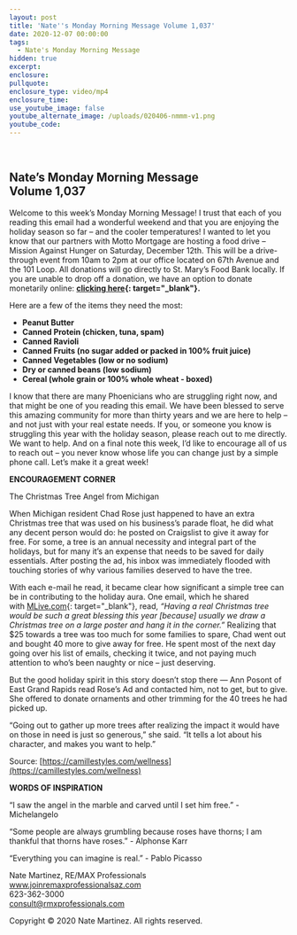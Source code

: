 ```yaml
---
layout: post
title: 'Nate''s Monday Morning Message Volume 1,037'
date: 2020-12-07 00:00:00
tags:
  - Nate's Monday Morning Message
hidden: true
excerpt:
enclosure:
pullquote:
enclosure_type: video/mp4
enclosure_time:
use_youtube_image: false
youtube_alternate_image: /uploads/020406-nmmm-v1.png
youtube_code:
---
```


&nbsp;

## **Nate’s Monday Morning Message<br>Volume 1,037**

Welcome to this week’s Monday Morning Message\! I trust that each of you reading this email had a wonderful weekend and that you are enjoying the holiday season so far – and the cooler temperatures\! I wanted to let you know that our partners with Motto Mortgage are hosting a food drive – Mission Against Hunger on Saturday, December 12th. This will be a drive-through event from 10am to 2pm at our office located on 67th Avenue and the 101 Loop. All donations will go directly to St. Mary’s Food Bank locally. If you are unable to drop off a donation, we have an option to donate monetarily online: **[clicking here](http://view.bbsv1.net/bbext/?p=link&amp;id=f0a3ab4e-c826-b646-b9b3-2fe53b796199&amp;c=34176af6-894e-dbc0-1e52-583b9214ced2&amp;cid=B5AF90F76F65543EE0530100007F73A8&amp;dst=SVlMdjQxL3BSTW9JbEdnZ0FEN1hqT215ay9mVE0yWFNvZGJr%0DVDhvUW1HbFA4UGZTb0lqeGJUemFIU0Fheml2cHJHT2IzalptcTVMSEkyNFFEaFdtOEF0bEJPcVJzSmVnMmVVYk03ZW1tWXdaWkZ1Zk8xYzBKTC9OMEV3b0ZtNHg5V2tNYmNOcHRxenpBbjlFeGtEMnBXbFNKM2ZLN3hrZWlZRDlaWXZBRTlLYk5FZHorOXp2elBUcmw0%0DZ2RSWDFKVEpReFRsbWUyY0hNeTB1VThRQzNtN2YvS2laZVdHK3kwT3J6Y2RDakRqMXhWdEFMTTg4VjhUTUZoZkNDUkJrRE1YMjU4QUZzTGNDWFcvaVI2NllUNVNZUndFbHVtdERScXIyKzlSQzRRNTBTaVRoalJwNEtlMkV4cEMva3QxU3A4d01LMGYyTzRPd1NUY0Nt%0Dd3VrckF5Zko4d1N5akQ3OFptWDMzN296VTRzSXRzbG9VMlZ1dDJsZkM2dXhQUjZNRENURUdHU0FRclFCSzRVaCtMcnlHaXdvM2RjbGFkZGtuRFZ4ak1HaW9IY0piQ04yU2FSME5xenl5aUZVSGFvNitCcmIydVhzSWtrTEs3ZHVpTVNRN2RYTU41ZEd3MXZ2STBNOHZX%0DeVJhMTdNN1h2TWJiOVRTcGd5RkxTZlVEai84cGhjVmRXVUhnZHIvaTlpUGZBQk9XU0I2UHU2Z0N0Wnk0L3VFcjFPVUVMYmZzdWN1Q3Zwa1pNa1U1V0NubngrcVZSY0NuMEoybC9OSjg1VUJ4dnk1Tk1kb0lOenR2TzFWdy9HOC9JT29FaDkyUVZKaHFINklPOFhFKzZE%0DUUkyalp5SEZWTVpiNnE1a3lzNWhSZFEvQk9BWEhnTWROdzBROUJrTGhhST0%3D&amp;eml=c2JsaXNzQHJlbWF4Lm5ldA%3D%3D){: target="_blank"}. &nbsp;**

Here are a few of the items they need the most:

* **Peanut Butter**
* **Canned Protein (chicken, tuna, spam)**
* **Canned Ravioli**
* **Canned Fruits (no sugar added or packed in 100% fruit juice)**
* **Canned Vegetables (low or no sodium)**
* **Dry or canned beans (low sodium)**
* **Cereal (whole grain or 100% whole wheat - boxed)**

I know that there are many Phoenicians who are struggling right now, and that might be one of you reading this email. We have been blessed to serve this amazing community for more than thirty years and we are here to help – and not just with your real estate needs. If you, or someone you know is struggling this year with the holiday season, please reach out to me directly. We want to help. And on a final note this week, I’d like to encourage all of us to reach out – you never know whose life you can change just by a simple phone call. Let’s make it a great week\!

**ENCOURAGEMENT CORNER**

The Christmas Tree Angel from Michigan

When Michigan resident Chad Rose just happened to have an extra Christmas tree that was used on his business’s parade float, he did what any decent person would do: he posted on Craigslist to give it away for free. For some, a tree is an annual necessity and integral part of the holidays, but for many it’s an expense that needs to be saved for daily essentials. After posting the ad, his inbox was immediately flooded with touching stories of why various families deserved to have the tree.

With each e-mail he read, it became clear how significant a simple tree can be in contributing to the holiday aura. One email, which he shared with&nbsp;[MLive.com](http://www.mlive.com/living/grand-rapids/index.ssf/2013/12/tom_rademacher_good_samaritan.html){: target="_blank"}, read,&nbsp;*“Having a real Christmas tree would be such a great blessing this year \[because\] usually we draw a Christmas tree on a large poster and hang it in the corner.”*&nbsp;Realizing that $25 towards a tree was too much for some families to spare, Chad went out and bought 40 more to give away for free. He spent most of the next day going over his list of emails, checking it twice, and not paying much attention to who’s been naughty or nice – just deserving.

But the good holiday spirit in this story doesn’t stop there — Ann Posont of East Grand Rapids read Rose’s Ad and contacted him, not to get, but to give. She offered to donate ornaments and other trimming for the 40 trees he had picked up.

“Going out to gather up more trees after realizing the impact it would have on those in need is just so generous,” she said. “It tells a lot about his character, and makes you want to help.”

Source: [https://camillestyles.com/wellness](https://camillestyles.com/wellness)

**WORDS OF INSPIRATION**

“I saw the angel in the marble and carved until I set him free.” - Michelangelo

“Some people are always grumbling because roses have thorns; I am thankful that thorns have roses.” - Alphonse Karr

“Everything you can imagine is real.” - Pablo Picasso

Nate Martinez, RE/MAX Professionals<br>www.joinremaxprofessionalsaz.com<br>623-362-3000<br>consult@rmxprofessionals.com

Copyright &copy; 2020 Nate Martinez. All rights reserved.